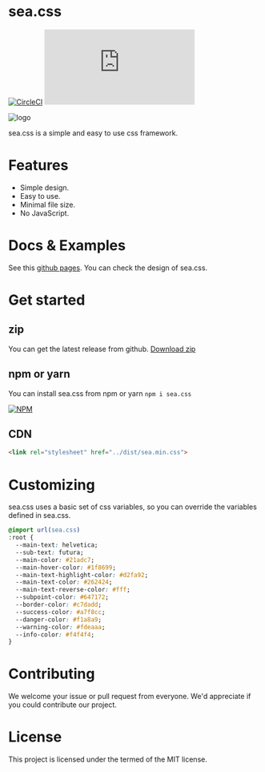 # sea.css
[![CircleCI](https://circleci.com/gh/bmf-san/sea.css/tree/master.svg?style=svg)](https://circleci.com/gh/bmf-san/sea.css/tree/master)
[![GitHub license](https://img.shields.io/github/license/bmf-san/sea.css)](https://github.com/bmf-san/sea.css/blob/master/LICENSE)

![logo](https://user-images.githubusercontent.com/13291041/90637808-6c050a80-e267-11ea-8288-0dc25145d2fc.png)

sea.css is a simple and easy to use css framework.

# Features
- Simple design.
- Easy to use.
- Minimal file size.
- No JavaScript.

# Docs & Examples
See this [github pages](https://bmf-san.github.io/sea.css/).
You can check the design of sea.css.

# Get started
## zip
You can get the latest release from github.
<a id="raw-url" href="https://github.com/bmf-san/sea.css/archive/master.zip">Download zip</a>

## npm or yarn
You can install sea.css from npm or yarn
`npm i sea.css`

[![NPM](https://nodei.co/npm/sea.css.png)](https://nodei.co/npm/sea.css/)

## CDN
```html
<link rel="stylesheet" href="../dist/sea.min.css">
```

# Customizing
sea.css uses a basic set of css variables, so you can override the variables defined in sea.css.

```css
@import url(sea.css)
:root {
  --main-text: helvetica;
  --sub-text: futura;
  --main-color: #21adc7;
  --main-hover-color: #1f8699;
  --main-text-highlight-color: #d2fa92;
  --main-text-color: #262424;
  --main-text-reverse-color: #fff;
  --subpoint-color: #647172;
  --border-color: #c7dadd;
  --success-color: #a7f8cc;
  --danger-color: #f1a8a9;
  --warning-color: #fdeaaa;
  --info-color: #f4f4f4;
}
```

# Contributing
We welcome your issue or pull request from everyone. We'd appreciate if you could contribute our project.

# License
This project is licensed under the termed of the MIT license.
